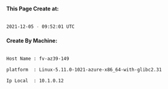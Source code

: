 
   
#### This Page Create at:

```bash

2021-12-05 - 09:52:01 UTC

```

#### Create By Machine:

```bash

Host Name : fv-az39-149

platform  : Linux-5.11.0-1021-azure-x86_64-with-glibc2.31

Ip Local  : 10.1.0.12

```

